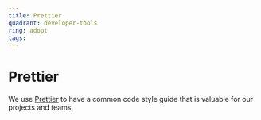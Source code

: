 ```yaml
---
title: Prettier
quadrant: developer-tools
ring: adopt
tags:
---
```


# Prettier

We use <a href="https://prettier.io" target="_blank">Prettier</a> to have a common code style guide that is valuable for our projects and teams.
